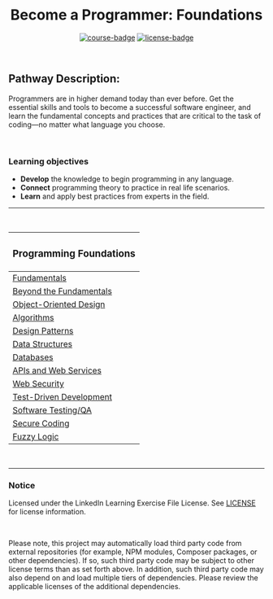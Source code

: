 <div align="center">

# Become a Programmer: Foundations

[![course-badge]][course-link]
[![license-badge]][LICENSE]

</div>

<!-- badge info -->
[course-badge]:https://img.shields.io/badge/learning-programming%20foundations-white?logo=Linkedin&labelColor=blue&style=for-the-badge
[course-link]:https://www.linkedin.com/learning/paths/become-a-programmer-foundations "Programming Foundations: Fundamentals"
[license-badge]:https://img.shields.io/badge/learning-license-success?logo=Linkedin&labelColor=black&style=for-the-badge

<br>

## Pathway Description:
Programmers are in higher demand today than ever before. Get the essential skills and tools to become a successful software engineer, and learn the fundamental concepts and practices that are critical to the task of coding—no matter what language you choose.

<br>

### Learning objectives
- <b>Develop</b> the knowledge to begin programming in any language.
- <b>Connect</b> programming theory to practice in real life scenarios.
- <b>Learn</b> and apply best practices from experts in the field.

---
<br>

| <h3 align="center">Programming Foundations</h3> |
| :---------------------------------------------- |
| [Fundamentals][pf01]                            |
| [Beyond the Fundamentals][pf02]                 |
| [Object-Oriented Design][pf03]                  |
| [Algorithms][pf04]                              |
| [Design Patterns][pf05]                         |
| [Data Structures][pf06]                         |
| [Databases][pf07]                               |
| [APIs and Web Services][pf08]                   |
| [Web Security][pf09]                            |
| [Test-Driven Development][pf10]                 |
| [Software Testing/QA][pf11]                     |
| [Secure Coding][pf12]                           |
| [Fuzzy Logic][pf13]                             |

<br>

---
### Notice
Licensed under the LinkedIn Learning Exercise File License. See [LICENSE] for license information.

<br>

Please note, this project may automatically load third party code from external repositories (for example, NPM modules, Composer packages, or other dependencies). If so, such third party code may be subject to other license terms than as set forth above. In addition, such third party code may also depend on and load multiple tiers of dependencies. Please review the applicable licenses of the additional dependencies.

[LICENSE]:../LICENSE "LinkedIn Learning License"

<!-- course quick links -->
[pf01]:01_fundamentals
[pf02]:02_beyond_fundamentals
[pf03]:https://www.linkedin.com/learning/programming-foundations-object-oriented-design-3
[pf04]:03_algorithms
[pf05]:04_design_patterns
[pf06]:05_data_structures
[pf07]:https://www.linkedin.com/learning/programming-foundations-databases-2
[pf08]:06_apis_web_services
[pf09]:https://www.linkedin.com/learning/programming-foundations-web-security-2
[pf10]:07_test_driven_development
[pf11]:https://www.linkedin.com/learning/programming-foundations-software-testing-qa
[pf12]:https://www.linkedin.com/learning/programming-foundations-secure-coding
[pf13]:https://www.linkedin.com/learning/programming-foundations-fuzzy-logic